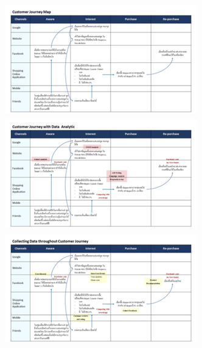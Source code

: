 ![alt text](https://github.com/Udomsak-Putthasri/BADS7105-CRM-Analytics/blob/main/Homework%2004%20-%20Customer%20Journey/Slide1.JPG?raw=true)

![alt text](https://github.com/Udomsak-Putthasri/BADS7105-CRM-Analytics/blob/main/Homework%2004%20-%20Customer%20Journey/Slide2.JPG?raw=true)

![alt text](https://github.com/Udomsak-Putthasri/BADS7105-CRM-Analytics/blob/main/Homework%2004%20-%20Customer%20Journey/Slide3.JPG?raw=true)
